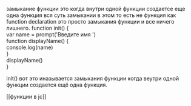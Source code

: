 замыкание функции это когда внутри одной функции создаетсе еще одна функция вся суть замыкании в этом то есть не функция как function declaration это просто замыкания функции и все ничего лишнего.
function init() {  
    var name = prompt('Введите имя ')  
    function displayName() {  
        console.log(name)  
    }  
    displayName()  
}  
  
init()
вот это иназывается замыкания функции когда веутри одной функции создается ещё одна функция.

[[функции в jc]]